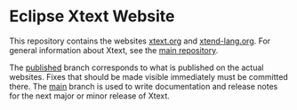 # Eclipse Xtext Website

This repository contains the websites [xtext.org](https://xtext.org) and [xtend-lang.org](https://xtend-lang.org). For general information about Xtext, see the [main repository](https://github.com/eclipse/xtext).

The [published](https://github.com/eclipse/xtext-website/tree/published) branch corresponds to what is published on the actual websites. Fixes that should be made visible immediately must be committed there. The [main](https://github.com/eclipse/xtext-website/tree/main) branch is used to write documentation and release notes for the next major or minor release of Xtext.
